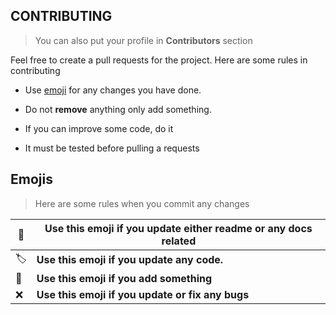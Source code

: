 ## **CONTRIBUTING**

> You can also put your profile in **Contributors** section


Feel free to create a pull requests for the project. Here are some rules in contributing

- Use <a href="#emojis">emoji</a> for any changes you have done.
  
- Do not **remove** anything only add something.
  
- If you can improve some code, do it
  
- It must be tested before pulling a requests
  

## Emojis

> Here are some rules when you commit any changes

| :book: | Use this emoji if you update either readme or any docs related |
| --- | --- |
| :label: | **Use this emoji if you update any code.** |
| :green_book: | **Use this emoji if you add something** |
| :x: | **Use this emoji if you update or fix any bugs** |
